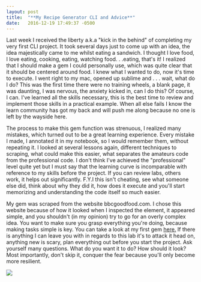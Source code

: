 ```yaml
---
layout: post
title:  "**My Recipe Generator CLI and Advice**"
date:   2016-12-19 17:49:37 -0500
---
```


Last week I received the liberty a.k.a "kick in the behind" of completing my very first CLI project. It took several days just to come up with an idea, the idea majestically came to me whilst eating a sandwich. I thought I love food, I love eating, cooking, eating, watching food. . .eating, that's it! I realized that I should make a gem I could personally use, which was quite clear that it should be centered around food. I knew what I wanted to do, now it's time to execute. I went right to my mac, opened up sublime and . . . wait, what do I do? This was the first time there were no training wheels, a blank page, it was daunting, I was nervous, the anxiety kicked in, can I do this? Of course, I can. I've learned all the skills necessary, this is the best time to review and implement those skills in a practical example. When all else fails I know the learn community has got my back and will push me along because no one is left by the wayside here.

The process to make this gem function was strenuous, I realized many mistakes, which turned out to be a great learning experience. Every mistake I made, I annotated it in my notebook, so I would remember them, without repeating it. I looked at several lessons again, different techniques to scraping, what could make this easier, what separates the amateurs code from the professional code. I don't think I've achieved the "professional" level quite yet but I must say that the learning curve is incomparable with reference to my skills before the project. If you can review labs, others work, it helps out significantly. F.Y.I this isn't cheating, see what someone else did, think about why they did it, how does it execute and you'll start memorizing and understanding the code itself so much easier.

My gem was scraped from the website bbcgoodfood.com. I chose this website because of how it looked when I inspected the element, it appeared simple,  and you shouldn't (in my opinion) try to go for an overly complex idea. You want to make sure you grasp everything you're doing, because making tasks simple is key. You can take a look at my first gem <a href="www.github.com/cjhhh/recipe">here.</a> If there is anything I can leave you with in regards to this lab it's to attack it head on, anything new is scary, plan everything out before you start the project. Ask yourself many questions. What do you want it to do?  How should it look? Most importantly, don't skip it, conquer the fear because you'll only become more resilient.

![](http://www.nhswellbeing.org/wp-content/uploads/2015/09/Resilience-Brands-Rousers-Luis-Gallardo.jpg)


